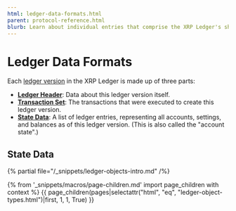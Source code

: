 ```yaml
---
html: ledger-data-formats.html
parent: protocol-reference.html
blurb: Learn about individual entries that comprise the XRP Ledger's shared state data.
---
```

# Ledger Data Formats

Each [ledger version](../../../concepts/ledgers/index.md) in the XRP Ledger is made up of three parts:

- **[Ledger Header](ledger-header.md)**: Data about this ledger version itself.
- **[Transaction Set](../transactions/index.md)**: The transactions that were executed to create this ledger version.
- **[State Data](ledger-entry-types/index.md)**: A list of ledger entries, representing all accounts, settings, and balances as of this ledger version. (This is also called the "account state".)

## State Data

{% partial file="/_snippets/ledger-objects-intro.md" /%}

{% from '_snippets/macros/page-children.md' import page_children with context %}
{{ page_children(pages|selectattr("html", "eq", "ledger-object-types.html")|first, 1, 1, True) }}
